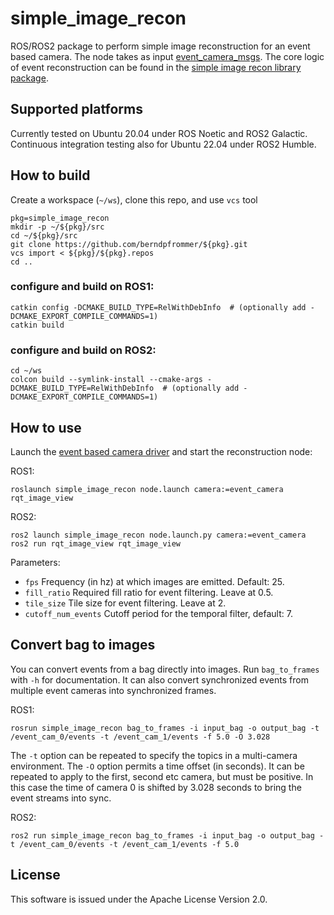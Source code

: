 # simple_image_recon

ROS/ROS2 package to perform simple image reconstruction for an event
based camera. The node takes as input
[event_camera_msgs](https://github.com/ros-event-camera/event_camera_msgs). The
core logic of event reconstruction can be found in the
[simple image recon library package](https://github.com/berndpfrommer/simple_image_recon_lib).

## Supported platforms

Currently tested on Ubuntu 20.04 under ROS Noetic and ROS2
Galactic. Continuous integration testing also for Ubuntu 22.04 under
ROS2 Humble.

## How to build
Create a workspace (``~/ws``), clone this repo, and use ``vcs`` tool
```
pkg=simple_image_recon
mkdir -p ~/${pkg}/src
cd ~/${pkg}/src
git clone https://github.com/berndpfrommer/${pkg}.git
vcs import < ${pkg}/${pkg}.repos
cd ..
```

### configure and build on ROS1:

```
catkin config -DCMAKE_BUILD_TYPE=RelWithDebInfo  # (optionally add -DCMAKE_EXPORT_COMPILE_COMMANDS=1)
catkin build
```

### configure and build on ROS2:

```
cd ~/ws
colcon build --symlink-install --cmake-args -DCMAKE_BUILD_TYPE=RelWithDebInfo  # (optionally add -DCMAKE_EXPORT_COMPILE_COMMANDS=1)
```

## How to use

Launch the
[event based camera driver](https://github.com/ros-event-camera/metavision_driver) and
start the reconstruction node:

ROS1:
```
roslaunch simple_image_recon node.launch camera:=event_camera
rqt_image_view
```

ROS2:
```
ros2 launch simple_image_recon node.launch.py camera:=event_camera
ros2 run rqt_image_view rqt_image_view
```
Parameters:

- ``fps`` Frequency (in hz) at which images are emitted. Default: 25.
- ``fill_ratio`` Required fill ratio for event filtering. Leave at 0.5.
- ``tile_size`` Tile size for event filtering. Leave at 2.
- ``cutoff_num_events``  Cutoff period for the temporal filter, default: 7.


## Convert bag to images

You can convert events from a bag directly into images. Run
``bag_to_frames`` with ``-h`` for documentation. It can also convert
synchronized events from multiple event cameras into synchronized frames.

ROS1:
```
rosrun simple_image_recon bag_to_frames -i input_bag -o output_bag -t /event_cam_0/events -t /event_cam_1/events -f 5.0 -O 3.028
```
The ``-t`` option can be repeated to specify the topics in a multi-camera environment. The ``-O`` option permits a time offset (in seconds). It can be repeated to apply to the first, second etc camera, but must be positive. In this case the time of camera 0 is shifted by 3.028 seconds to bring the event streams into sync.

ROS2:
```
ros2 run simple_image_recon bag_to_frames -i input_bag -o output_bag -t /event_cam_0/events -t /event_cam_1/events -f 5.0
```

## License

This software is issued under the Apache License Version 2.0.
